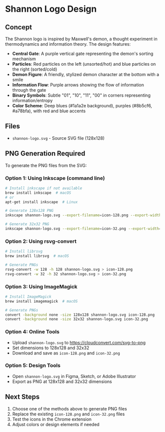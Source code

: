 # Shannon Logo Design

## Concept
The Shannon logo is inspired by Maxwell's demon, a thought experiment in thermodynamics and information theory. The design features:

- **Central Gate**: A purple vertical gate representing the demon's sorting mechanism
- **Particles**: Red particles on the left (unsorted/hot) and blue particles on the right (sorted/cold)
- **Demon Figure**: A friendly, stylized demon character at the bottom with a smile
- **Information Flow**: Purple arrows showing the flow of information through the gate
- **Binary Symbols**: Subtle "01", "10", "11", "00" in corners representing information/entropy
- **Color Scheme**: Deep blues (#1a1a2e background), purples (#8b5cf6, #a78bfa), with red and blue accents

## Files
- `shannon-logo.svg` - Source SVG file (128x128)

## PNG Generation Required
To generate the PNG files from the SVG:

### Option 1: Using Inkscape (command line)
```bash
# Install inkscape if not available
brew install inkscape  # macOS
# or
apt-get install inkscape  # Linux

# Generate 128x128 PNG
inkscape shannon-logo.svg --export-filename=icon-128.png --export-width=128 --export-height=128

# Generate 32x32 PNG
inkscape shannon-logo.svg --export-filename=icon-32.png --export-width=32 --export-height=32
```

### Option 2: Using rsvg-convert
```bash
# Install librsvg
brew install librsvg  # macOS

# Generate PNGs
rsvg-convert -w 128 -h 128 shannon-logo.svg > icon-128.png
rsvg-convert -w 32 -h 32 shannon-logo.svg > icon-32.png
```

### Option 3: Using ImageMagick
```bash
# Install ImageMagick
brew install imagemagick  # macOS

# Generate PNGs
convert -background none -size 128x128 shannon-logo.svg icon-128.png
convert -background none -size 32x32 shannon-logo.svg icon-32.png
```

### Option 4: Online Tools
- Upload `shannon-logo.svg` to https://cloudconvert.com/svg-to-png
- Set dimensions to 128x128 and 32x32
- Download and save as `icon-128.png` and `icon-32.png`

### Option 5: Design Tools
- Open `shannon-logo.svg` in Figma, Sketch, or Adobe Illustrator
- Export as PNG at 128x128 and 32x32 dimensions

## Next Steps
1. Choose one of the methods above to generate PNG files
2. Replace the existing `icon-128.png` and `icon-32.png` files
3. Test the icons in the Chrome extension
4. Adjust colors or design elements if needed
